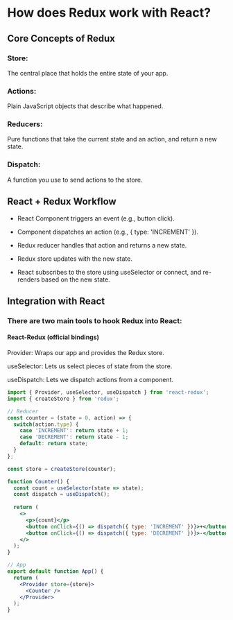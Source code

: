 #  How does Redux work with React?

## Core Concepts of Redux

### Store: 
The central place that holds the entire state of your app.

### Actions: 
Plain JavaScript objects that describe what happened.

### Reducers: 
Pure functions that take the current state and an action, and return a new state.

### Dispatch: 
A function you use to send actions to the store.


## React + Redux Workflow

- React Component triggers an event (e.g., button click).

- Component dispatches an action (e.g., { type: 'INCREMENT' }).

- Redux reducer handles that action and returns a new state.

- Redux store updates with the new state.

- React subscribes to the store using useSelector or connect, and re-renders based on the new state.


## Integration with React

### There are two main tools to hook Redux into React:

#### React-Redux (official bindings)
Provider: 
Wraps our app and provides the Redux store.

useSelector:
Lets us select pieces of state from the store.

useDispatch: 
Lets we dispatch actions from a component.

```jsx
import { Provider, useSelector, useDispatch } from 'react-redux';
import { createStore } from 'redux';

// Reducer
const counter = (state = 0, action) => {
  switch(action.type) {
    case 'INCREMENT': return state + 1;
    case 'DECREMENT': return state - 1;
    default: return state;
  }
};

const store = createStore(counter);

function Counter() {
  const count = useSelector(state => state);
  const dispatch = useDispatch();
  
  return (
    <>
      <p>{count}</p>
      <button onClick={() => dispatch({ type: 'INCREMENT' })}>+</button>
      <button onClick={() => dispatch({ type: 'DECREMENT' })}>-</button>
    </>
  );
}

// App
export default function App() {
  return (
    <Provider store={store}>
      <Counter />
    </Provider>
  );
}
```